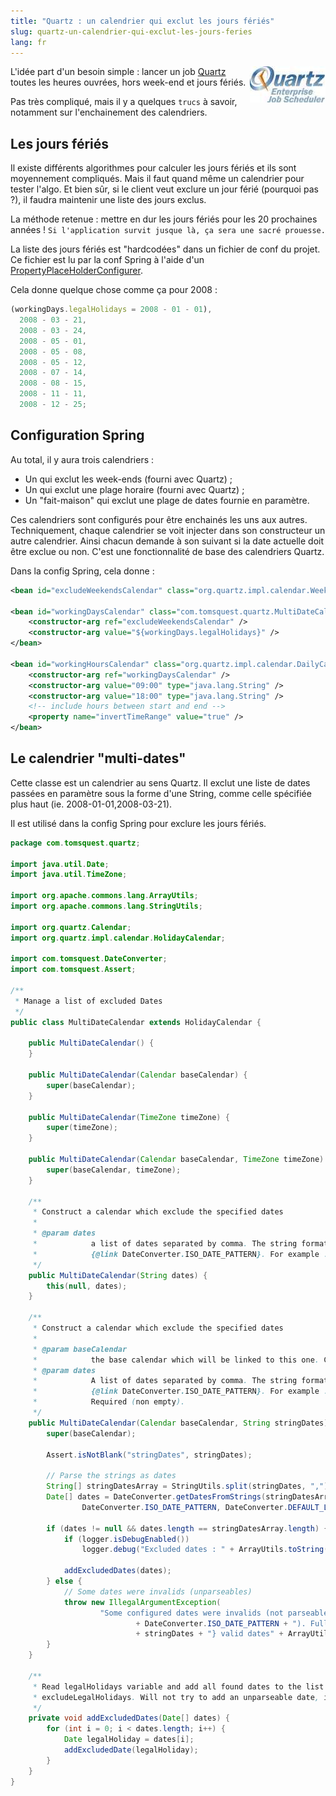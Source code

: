 ```yaml
---
title: "Quartz : un calendrier qui exclut les jours fériés"
slug: quartz-un-calendrier-qui-exclut-les-jours-feries
lang: fr
---
```


<img src="/assets/images/posts/2008/11/quartz_logo.jpg" style="float:right"/>

L'idée part d'un besoin simple : lancer un job [Quartz](http://www.opensymphony.com/quartz/) toutes les heures ouvrées, hors week-end et jours fériés.

Pas très compliqué, mais il y a quelques `trucs` à savoir, notamment sur l'enchainement des calendriers.

## Les jours fériés

Il existe différents algorithmes pour calculer les jours fériés et ils sont moyennement compliqués. Mais il faut quand même un calendrier pour tester l'algo. Et bien sûr, si le client veut exclure un jour férié (pourquoi pas ?), il faudra maintenir une liste des jours exclus.

La méthode retenue : mettre en dur les jours fériés pour les 20 prochaines années ! `Si l'application survit jusque là, ça sera une sacré prouesse.`

La liste des jours fériés est "hardcodées" dans un fichier de conf du projet. Ce fichier est lu par la conf Spring à l'aide d'un [PropertyPlaceHolderConfigurer](http://static.springframework.org/spring/docs/2.0.x/api/org/springframework/beans/factory/config/PropertyPlaceholderConfigurer.html).

Cela donne quelque chose comme ça pour 2008 :

```js
(workingDays.legalHolidays = 2008 - 01 - 01),
  2008 - 03 - 21,
  2008 - 03 - 24,
  2008 - 05 - 01,
  2008 - 05 - 08,
  2008 - 05 - 12,
  2008 - 07 - 14,
  2008 - 08 - 15,
  2008 - 11 - 11,
  2008 - 12 - 25;
```

## Configuration Spring

Au total, il y aura trois calendriers :

- Un qui exclut les week-ends (fourni avec Quartz) ;
- Un qui exclut une plage horaire (fourni avec Quartz) ;
- Un "fait-maison" qui exclut une plage de dates fournie en paramètre.

Ces calendriers sont configurés pour être enchainés les uns aux autres. Techniquement, chaque calendrier se voit injecter dans son constructeur un autre calendrier. Ainsi chacun demande à son suivant si la date actuelle doit être exclue ou non. C'est une fonctionnalité de base des calendriers Quartz.

Dans la config Spring, cela donne :

```xml
<bean id="excludeWeekendsCalendar" class="org.quartz.impl.calendar.WeeklyCalendar" />

<bean id="workingDaysCalendar" class="com.tomsquest.quartz.MultiDateCalendar">
    <constructor-arg ref="excludeWeekendsCalendar" />
    <constructor-arg value="${workingDays.legalHolidays}" />
</bean>

<bean id="workingHoursCalendar" class="org.quartz.impl.calendar.DailyCalendar">
    <constructor-arg ref="workingDaysCalendar" />
    <constructor-arg value="09:00" type="java.lang.String" />
    <constructor-arg value="18:00" type="java.lang.String" />
    <!-- include hours between start and end -->
    <property name="invertTimeRange" value="true" />
</bean>
```

## Le calendrier "multi-dates"

Cette classe est un calendrier au sens Quartz. Il exclut une liste de dates passées en paramètre sous la forme d'une String, comme celle spécifiée plus haut (ie. 2008-01-01,2008-03-21).

Il est utilisé dans la config Spring pour exclure les jours fériés.

```java
package com.tomsquest.quartz;

import java.util.Date;
import java.util.TimeZone;

import org.apache.commons.lang.ArrayUtils;
import org.apache.commons.lang.StringUtils;

import org.quartz.Calendar;
import org.quartz.impl.calendar.HolidayCalendar;

import com.tomsquest.DateConverter;
import com.tomsquest.Assert;

/**
 * Manage a list of excluded Dates
 */
public class MultiDateCalendar extends HolidayCalendar {

    public MultiDateCalendar() {
    }

    public MultiDateCalendar(Calendar baseCalendar) {
        super(baseCalendar);
    }

    public MultiDateCalendar(TimeZone timeZone) {
        super(timeZone);
    }

    public MultiDateCalendar(Calendar baseCalendar, TimeZone timeZone) {
        super(baseCalendar, timeZone);
    }

    /**
     * Construct a calendar which exclude the specified dates
     *
     * @param dates
     *            a list of dates separated by comma. The string format should be
     *            {@link DateConverter.ISO_DATE_PATTERN}. For example : 2008-31-01,2009-31-01
     */
    public MultiDateCalendar(String dates) {
        this(null, dates);
    }

    /**
     * Construct a calendar which exclude the specified dates
     *
     * @param baseCalendar
     *            the base calendar which will be linked to this one. Can be null
     * @param dates
     *            A list of dates separated by comma. The string format should be
     *            {@link DateConverter.ISO_DATE_PATTERN}. For example : 2008-31-01,2009-31-01.
     *            Required (non empty).
     */
    public MultiDateCalendar(Calendar baseCalendar, String stringDates) {
        super(baseCalendar);

        Assert.isNotBlank("stringDates", stringDates);

        // Parse the strings as dates
        String[] stringDatesArray = StringUtils.split(stringDates, ",");
        Date[] dates = DateConverter.getDatesFromStrings(stringDatesArray,
                DateConverter.ISO_DATE_PATTERN, DateConverter.DEFAULT_LOCALE);

        if (dates != null && dates.length == stringDatesArray.length) {
            if (logger.isDebugEnabled())
                logger.debug("Excluded dates : " + ArrayUtils.toString(dates));

            addExcludedDates(dates);
        } else {
            // Some dates were invalids (unparseables)
            throw new IllegalArgumentException(
                    "Some configured dates were invalids (not parseable as "
                            + DateConverter.ISO_DATE_PATTERN + "). Full list of configured dates{"
                            + stringDates + "} valid dates" + ArrayUtils.toString(dates));
        }
    }

    /**
     * Read legalHolidays variable and add all found dates to the list of excluded dates in
     * excludeLegalHolidays. Will not try to add an unparseable date, instead skip it.
     */
    private void addExcludedDates(Date[] dates) {
        for (int i = 0; i < dates.length; i++) {
            Date legalHoliday = dates[i];
            addExcludedDate(legalHoliday);
        }
    }
}
```
